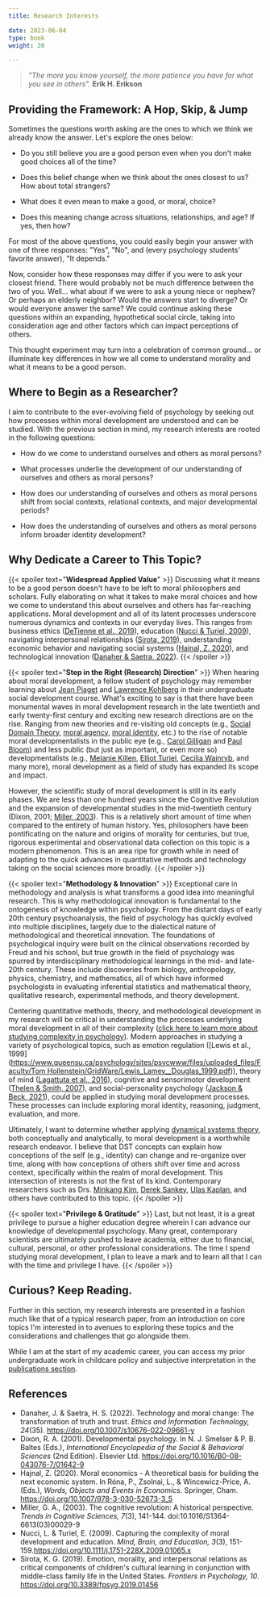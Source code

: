 ```yaml
---
title: Research Interests

date: 2023-06-04
type: book
weight: 20

---
```



> *"The more you know yourself, the more patience you have for what you see in others".*  **Erik H. Erikson**


## Providing the Framework: A Hop, Skip, & Jump
Sometimes the questions worth asking are the ones to which we think we already know the answer. Let's explore the ones below:

* Do you still believe you are a good person even when you don't make good choices all of the time? 

* Does this belief change when we think about the ones closest to us? How about total strangers?

* What does it even mean to make a good, or moral, choice?

* Does this meaning change across situations, relationships, and age? If yes, then how?

For most of the above questions, you could easily begin your answer with one of three responses: "Yes", "No", and (every psychology students' favorite answer), "It depends." 

Now, consider how these responses may differ if you were to ask your closest friend. There would probably not be much difference between the two of you. Well... what about if we were to ask a young niece or nephew? Or perhaps an elderly neighbor? Would the answers start to diverge? Or would everyone answer the same? We could continue asking these questions within an expanding, hypothetical social circle, taking into consideration age and other factors which can impact perceptions of others.

This thought experiment may turn into a celebration of common ground... or illuminate key differences in how we all come to understand morality and what it means to be a good person.


## Where to Begin as a Researcher?
I aim to contribute to the ever-evolving field of psychology by seeking out how processes within moral development are understood and can be studied. With the previous section in mind, my research interests are rooted in the following questions:

- How do we come to understand ourselves and others as moral persons?

- What processes underlie the development of our understanding of ourselves and others as moral persons?

- How does our understanding of ourselves and others as moral persons shift from social contexts, relational contexts, and major developmental periods?

- How does the understanding of ourselves and others as moral persons inform broader identity development?


## Why Dedicate a Career to This Topic?

{{< spoiler text="**Widespread Applied Value**" >}}
Discussing what it means to be a good person doesn't have to be left to moral philosophers and scholars. Fully elaborating on what it takes to make moral choices and how we come to understand this about ourselves and others has far-reaching applications. Moral development and all of its latent processes underscore numerous dynamics and contexts in our everyday lives. This ranges from business ethics ([DeTienne et al., 2019](https://link.springer.com/article/10.1007/s10551-019-04351-0)), education ([Nucci & Turiel, 2009](https://onlinelibrary.wiley.com/doi/full/10.1111/j.1751-228X.2009.01065.x?casa_token=HuMRVrhtvnwAAAAA%3AvpXl6tyweOUpyr--TcCab6tuatYLWghnVscYzJvVe5CRKKcgs7Br5prMxVQrXFE6Gaph2OMHWVo-)), navigating interpersonal relationships ([Sirota, 2019](https://www.ncbi.nlm.nih.gov/pmc/articles/PMC6606994/)), understanding economic behavior and navigating social systems ([Hajnal, Z. 2020](https://link.springer.com/chapter/10.1007/978-3-030-52673-3_5)), and technological innovation ([Danaher & Saetra, 2022](https://link.springer.com/article/10.1007/s10676-022-09661-y)). 
{{< /spoiler >}}

{{< spoiler text="**Step in the Right (Research) Direction**" >}}
When hearing about moral development, a fellow student of psychology may remember learning about [Jean Piaget](https://www.simplypsychology.org/piaget-moral.html) and [Lawrence Kohlberg](https://www.simplypsychology.org/kohlberg.html) in their undergraduate social development course. What's exciting to say is that there have been monumental waves in moral development research in the late twentieth and early twenty-first century and exciting new research directions are on the rise. Ranging from new theories and re-visiting old concepts (e.g., [Social Domain Theory](https://www.socialdomaintheory.com/), [moral agency](https://ethicsunwrapped.utexas.edu/glossary/moral-agent), [moral identity](https://psycnet.apa.org/record/2011-21882-019), etc.) to the rise of notable moral developmentalists in the public eye (e.g., [Carol Gilligan](https://www.verywellmind.com/the-carol-gilligan-theory-and-a-woman-s-sense-of-self-5198408) and [Paul Bloom](https://paulbloom.net/)) and less public (but just as important, or even more so) developmentalists (e.g., [Melanie Killen](https://nacs.umd.edu/facultyprofile/killen/melanie), [Elliot Turiel](https://bse.berkeley.edu/elliot-turiel), [Cecilia Wainryb](https://psych.utah.edu/people/faculty/wainryb-cecilia.php), and many more), moral development as a field of study has expanded its scope and impact. 

However, the scientific study of moral development is still in its early phases. We are less than one hundred years since the Cognitive Revolution and the expansion of developmental studies in the mid-twentieth century (Dixon, 2001; [Miller, 2003](https://www.cs.princeton.edu/~rit/geo/Miller.pdf)). This is a relatively short amount of time when compared to the entirety of human history. Yes, philosophers have been pontificating on the nature and origins of morality for centuries, but true, rigorous experimental and observational data collection on this topic is a modern phenomenon. This is an area ripe for growth while in need of adapting to the quick advances in quantitative methods and technology taking on the social sciences more broadly.
{{< /spoiler >}}

{{< spoiler text="**Methodology & Innovation**" >}}
Exceptional care in methodology and analysis is what transforms a good idea into meaningful research. This is why methodological innovation is fundamental to the ontogenesis of knowledge within psychology. From the distant days of early 20th century psychoanalysis, the field of psychology has quickly evolved into multiple disciplines, largely due to the dialectical nature of methodological and theoretical innovation. The foundations of psychological inquiry were built on the clinical observations recorded by Freud and his school, but true growth in the field of psychology was spurred by interdisciplinary methodological learnings in the mid- and late-20th century. These include discoveries from biology, anthropology, physics, chemistry, and mathematics, all of which have informed psychologists in evaluating inferential statistics and mathematical theory, qualitative research, experimental methods, and theory development.

Centering quantitative methods, theory, and methodological development in my research will be critical in understanding the processes underlying moral development in all of their complexity ([click here to learn more about studying complexity in psychology](https://www.ncbi.nlm.nih.gov/pmc/)). Modern approaches in studying a variety of psychological topics, such as emotion regulation ([Lewis et al., 1999]([https://www.queensu.ca/psychology/sites/psycwww/files/uploaded_files/Faculty/Tom Hollenstein/GridWare/Lewis_Lamey__Douglas_1999.pdf](https://www.queensu.ca/psychology/sites/psycwww/files/uploaded_files/Faculty/Tom%20Hollenstein/GridWare/Lewis_Lamey__Douglas_1999.pdf))), theory of mind ([Lagattuta et al., 2016](https://pubmed.ncbi.nlm.nih.gov/27017060/)), cognitive and sensorimotor development ([Thelen & Smith, 2007](https://cogdev.sitehost.iu.edu/labwork/handbook.pdf)), and social-personality psychology ([Jackson & Beck, 2021](https://raw.githubusercontent.com/emoriebeck/home/master/static/files/Jackson-2021-JG.pdf)), could be applied in studying moral development processes. These processes can include exploring moral identity, reasoning, judgment, evaluation, and more.

Ultimately, I want to determine whether applying [dynamical systems theory](https://content.csbs.utah.edu/~butner/systems/DynamicalSystemsIntro.html), both conceptually and analytically, to moral development is a worthwhile research endeavor. I believe that DST concepts can explain how conceptions of the self (e.g., identity) can change and re-organize over time, along with how conceptions of others shift over time and across context, specifically within the realm of moral development. This intersection of interests is not the first of its kind. Contemporary researchers such as Drs. [Minkang Kim](https://www.sydney.edu.au/arts/about/our-people/academic-staff/minkang-kim.html), [Derek Sankey](https://www.researchgate.net/profile/Derek-Sankey), [Ulas Kaplan](https://lesley.edu/about/faculty-staff-directory/ulas-kaplan), and others have contributed to this topic.
{{< /spoiler >}}

{{< spoiler text="**Privilege & Gratitude**" >}}
Last, but not least, it is a great privilege to pursue a higher education degree wherein I can advance our knowledge of developmental psychology. Many great, contemporary scientists are ultimately pushed to leave academia, either due to financial, cultural, personal, or other professional considerations. The time I spend studying moral development, I plan to leave a mark and to learn all that I can with the time and privilege I have. 
{{< /spoiler >}}

## Curious? Keep Reading.

Further in this section, my research interests are presented in a fashion much like that of a typical research paper, from an introduction on core topics I'm interested in to avenues to exploring these topics and the considerations and challenges that go alongside them.

While I am at the start of my academic career, you can access my prior undergraduate work in childcare policy and subjective interpretation in the [publications section](/publications/).


## References
- Danaher, J. & Saetra, H. S. (2022). Technology and moral change: The transformation of truth and trust. *Ethics and Information Technology, 24*(35). https://doi.org/10.1007/s10676-022-09661-y
- Dixon, R. A. (2001). Developmental psychology. In N. J. Smelser & P. B. Baltes (Eds.), *International Encyclopedia of the Social & Behavioral Sciences* (2nd Edition). Elsevier Ltd. https://doi.org/10.1016/B0-08-043076-7/01642-9
- Hajnal, Z. (2020). Moral economics - A theoretical basis for building the next economic system. In Róna, P., Zsolnai, L., & Wincewicz-Price, A. (Eds.), *Words, Objects and Events in Economics*. Springer, Cham. https://doi.org/10.1007/978-3-030-52673-3_5
- Miller, G. A., (2003). The cognitive revolution: A historical perspective. *Trends in Cognitive Sciences, 7*(3), 141-144. doi:10.1016/S1364-6613(03)00029-9
- Nucci, L. & Turiel, E. (2009). Capturing the complexity of moral development and education. *Mind, Brain, and Education, 3*(3), 151-159.https://doi.org/10.1111/j.1751-228X.2009.01065.x
- Sirota, K. G. (2019). Emotion, morality, and interpersonal relations as critical components of children's cultural learning in conjunction with middle-class family life in the United States. *Frontiers in Psychology, 10*. https://doi.org/10.3389/fpsyg.2019.01456